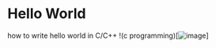 # Hello World
how to write hello world in C/C++
!(c programming)[![image](https://user-images.githubusercontent.com/104252631/174270994-8aa56c0d-5fd1-4eb6-aeb7-8a8d4f8956b4.png)]
